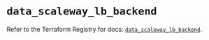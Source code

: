 # `data_scaleway_lb_backend`

Refer to the Terraform Registry for docs: [`data_scaleway_lb_backend`](https://registry.terraform.io/providers/scaleway/scaleway/2.42.1/docs/data-sources/lb_backend).
